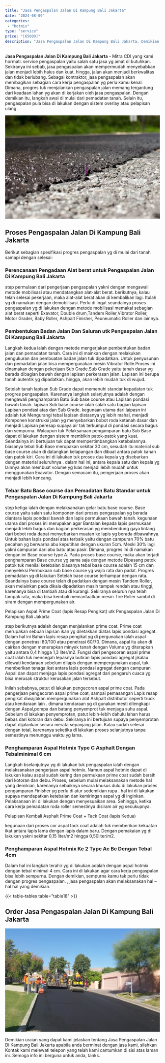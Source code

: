 ```yaml
---
title: "Jasa Pengaspalan Jalan Di Kampung Bali Jakarta"
date: "2024-08-09"
categories:
 - "hotmix"
type: "service"
price: "[65000]"
description: "Jasa Pengaspalan Jalan Di Kampung Bali Jakarta. Demikian uraian yang dapat kami jelaskan tentang Jasa Pengaspalan Jalan Di Kampung Bali Jakarta apabila anda..."
---
```


**Jasa Pengaspalan Jalan Di Kampung Bali Jakarta** - Mitra CDI yang kami hormati. service pengaspalan yaitu salah satu jasa yg amat di butuhkan. Sekiranya ini sebab, jasa pengaspalan akan mempermudah menyebabkan jalan menjadi lebih halus dan kuat. hingga, jalan akan menjadi berkwalitas dan tidak berlubang. Sebagai kontraktor, jasa pengaspalan akan membagikan sebagian cara kerja pengaspalan yg perlu kamu kenal. Dimana, progres tuk menjalankan pengaspalan jalan memang tergantung dari keadaan lahan yg akan di kerjakan oleh jasa pengaspalan. Dengan demikian itu, langkah awal di mulai dari pemadatan tanah. Selain itu, pengaspalan pula bisa di lakukan dengan sistem overlay atau pelapisan ulang.

![Jasa Pengaspalan Jalan Di Kampung Bali Jakarta](/images/hotmix/jasa-hotmix-aspal-01.jpg)

## Proses Pengaspalan Jalan Di Kampung Bali Jakarta

Berikut sebagian spesifikasi progres pengaspalan yg di mulai dari tanah samapi dengan selesai:

### Perencanaan Pengadaan Alat berat untuk Pengaspalan Jalan Di Kampung Bali Jakarta

step permulaan dari pengerjaan pengaspalan yakni dengan mengawali metode mobilisasi atau mendatangkan alat-alat berat. berikutnya, kalau telah selesai pekerjaan, maka alat-alat berat akan di kembalikan lagi. Itulah yg di namakan dengan demobilisasi. Perlu di ingat seandainya proses pengaspalan yg di lakukan dengan metode mobilisasi memakai sebagian alat berat seperti Exavator, Double drum,Tandem Roller,Vibrator Roller, Motor Grader, Baby Roller, Ashpalt Finisher, Peuneumatic Roller dan lainnya.

### Pembentukan Badan Jalan Dan Saluran utk Pengaspalan Jalan Di Kampung Bali Jakarta

Langkah kedua ialah dengan metode mengerjakan pembentukan badan jalan dan pemadatan tanah. Cara ini di mainkan dengan melakukan pengukuran dan pembuatan badan jalan tuk dipadatkan. Untuk penyusunan dan pemadatan jalan bisa mempergunakan mesin Vibrator Rolle.Proses ini dinamakan dengan pekerjaan Sub Grade.Sub Grade yaitu tanah dasar yg berada dibagian bawah dengan lapisan perkerasan jalan. Lapisan ini berupa tanah autentik yg dipadatkan. hingga, akan lebih mudah tuk di wujud.

Setelah tanah lapisan Sub Grade dapat memenuhi standar kepadatan tuk progres pengaspalan. Karenanya langkah selanjutnya adalah dengan mengawali penghamparan Batu Sub base course atau Lapisan pondasi bawah tanah. lapisan Sub base course ialah salah satu bagian lapisan Lapisan pondasi atas dan Sub Grade. kegunaan utama dari laipasn ini adalah tuk Mengurangi tebal lapisan diatasnya yg lebih mahal, menjadi Komponen konstruksi jalan yg menyebarkan bobot roda ketanah dasar dan menjadi Lapisan peresap supaya air tak terkumpul di pondasi secara bagus dan sempurna. Walaupun tuk Pelaksanaan pengamparan batu Sub Base dapat di lakukan dengan sistem membikin patok-patok yang kuat. Seandainya ini bertujuan tuk dapat mempertimbangkan ketebalannya. biasanya tebal Sub Base merupakan sekitar 30 cm, sesudah itu material sub base course akan di datangkan kelapangan dan dibuat antara patok kanan dan patok kiri. Cara ini di lakukan tuk proses dua kepala yg disebarkan dengan material seluruhnya . dalam hal ini, antara kepala satu dan kepala yg lainnya akan membuat volume yg luas menjadi lebih mudah untuk menggunakan Exavator. Dengan semacam itu, pengerjaan proses akan menjadi lebih kencang.

### Tebar Batu Base course dan Pemadatan Batu Standar untuk Pengaspalan Jalan Di Kampung Bali Jakarta

step ketiga ialah dengan melaksanakan gelar batu base course. Base course yaitu salah satu komponen dari proses pengaspalan yg berada diantara lapis pondasi bawah dan lapis permukaan bawah tanah. kegunaan utama dari proses ini merupakan agar Bantalan kepada lapis permukaan menjadi lebih bagus dan bagian perkerasan yg membendung gaya lintang dari bobot roda dapat menyebarkan muatan ke lapis yg berada dibawahnya. Untuk bahan lapis pondasi atas terbaik yaitu dengan campuran 70% batu pecahan yg berwarna abu keputihan dengan ukuran 5cm. Meski 30% lagi yakni campuran dari abu batu atau pasir. Dimana, progres ini di namakan dengan ini Base course type A. Pada proses base course, maka akan terjadi penghamparan Base course yg sama saja dengan metode Dipasang patok patok tuk menilai ketebalan biasanya tebal base course adalah 15 cm dan menyeleksi Permukaan sub base course yg wajib rata dan padat. Progres pemadatan yg di lakukan Setelah base course terhampar dengan rata. Seandainya base course telah di padatkan dengan mesin Tandem Roller, akan melainkan pada dikala dipadatkan masih tampak rendah atau tinggi, karenanya bisa di tambah atau di kurangi. Sekiranya seluruh nya telah tampak rata, maka bisa kembali memanfaatkan mesin Tire Roller sambil di siram dengan mempergunakan air.

Pelapisan Aspal Prime Coat (lapis Resap Pengikat) utk Pengaspalan Jalan Di Kampung Bali Jakarta

step berikutnya adalah dengan menjalankan prime coat. Prime coat merupakan sebuah lapisan ikan yg diletakkan diatas lapis pondasi agregat. Dalam hal ini Bahan lapis resap pengikat yg di pergunakan ialah aspal dengan penetrasi 80/100 atau penetrasi 60/70. Dimana, aspal itu akan di cairkan dengan menerapkan minyak tanah dengan Volume yg diterapkan yaitu antara 0,4 hingga 1,3 liter/m2. Fungsi dari pengecoran aspal prime coat ialah tuk mencegah lepasnya butiran lapis pondasi agregat jikalau dilewati kendaraan sebelum dilapis dengan mempergunakan aspal, tuk memberikan tenaga ikat antara lapis pondasi agregat dengan campuran Aspal dan dapat menjaga lapis pondasi agregat dari pengaruh cuaca yg bisa merusak struktur kerusakan jalan tersebut.

Inilah sebabnya, patut di lakukan pengecoran aspal prime coat. Pada pengerjaan pengecoran aspal prime coat, sampai pemasangan Lapis resap pengikat diwajibkan mempergunakan alat Ashpalt distributor seperti truck atau kendaraan lain . dimana kendaraan yg di gunakan mesti dilengkapi dengan Aspal,pompa dan batang penyemprot tuk menjaga suhu aspal. Sebelum di lakukan penyemprotan, patut lebih-lebih dahulu lahan harus bebas dari kotoran dan debu. Sekiranya ini bertujuan supaya penyemprotan dapat dijalankan secara merata sepanjang jalan. Kalau sudah selesai dengan total, karenanya seketika di lakukan proses selanjutnya tanpa semestinya menunggu waktu yg lama.

### Penghamparan Aspal Hotmix Type C Asphalt Dengan Tebalminimal 6 cm

Langkah bselanjutnya yg di lakukan tuk pengaspalan ialah dengan melaksanakan pengerjaan aspal hotmix. Namun aspal hotmix dapat di lakukan kalau aspal sudah kering dan permukaan prime coat sudah bersih dari kotoran dan debu. Proses, sebelum mulai melaksanakan metode hal yang demikian, karenanya sebaiknya secara khusus dulu di lakukan proses pengamparan Finisher yg perlu di atur sedemikian rupa . hal ini di lakukan supaya mendapatkan ketebalan dan kemiringan aspal yg di inginkan. Pelaksanaan ini di lakukan dengan menyesuaikan area. Sehingga, ketika cara kerja pemadatan roda roller semestinya disiram air yg secukupnya.

Pelapisan Kembali Asphalt Prime Coat + Tack Coat (lapis Kedua)

kegunaan dari proses cor aspal tack coat adalah tuk memberikan kekuatan ikat antara lapis lama dengan lapis dalam baru. Dengan pemakaian yg di lakukan yakni sekitar 0,15 liter/m2 hingga 0,50liter/m2.

### Penghamparan Aspal Hotmix Ke 2 Type Ac Bc Dengan Tebal 4cm

Dalam hal ini langkah terahir yg di lakukan adalah dengan aspal hotmix dengan tebal minimal 4 cm. Cara ini di lakukan agar cara kerja pengaspalan bisa lebih sempurna. Dengan demikian, sempurna kamu tak perlu tidak dengan progres pengaspalan. , jasa pengaspalan akan melaksanakan hal – hal hal yang demikian.

{{< table-tables table="table18" >}}

## Order Jasa Pengaspalan Jalan Di Kampung Bali Jakarta

![Jasa Pengaspalan Jalan Di Kampung Bali Jakarta](/images/hotmix/jasa-hotmix-aspal-08.jpg)

Demikian uraian yang dapat kami jelaskan tentang Jasa Pengaspalan Jalan Di Kampung Bali Jakarta apabila anda berminat dengan jasa kami, silahkan Kontak kami melewati telepon yang telah kami cantumkan di sisi atas laman ini. Semoga info ini berguna untuk anda, tanks.
